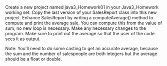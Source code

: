 Create a new project named java3_Homework01 in your Java3_Homework working set. Copy the last version of your SalesReport class into this new project. Enhance SalesReport by writing a computeAverage() method to compute and print the average sale. You can compute this from the value of sum; no new loop is necessary. Make any necessary changes to the program. Make sure to print out the average so that the user of the code sees it as output.

Note: You'll need to do some casting to get an accurate average, because the sum and the number of salespeople are both integers but the average should be a float or double.